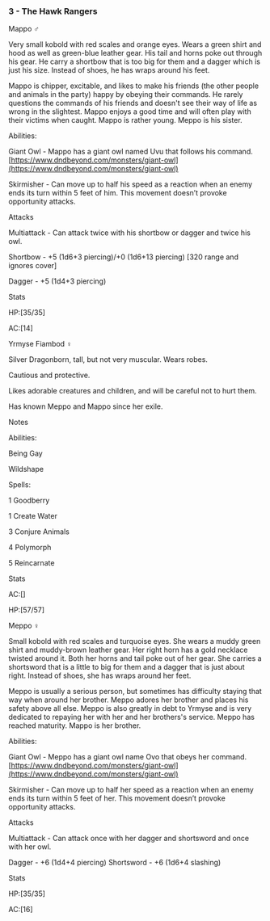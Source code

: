 ### 3 - The Hawk Rangers

Mappo ♂

Very small kobold with red scales and orange eyes. Wears a green shirt and hood as well as green-blue leather gear. His tail and horns poke out through his gear. He carry a shortbow that is too big for them and a dagger which is just his size. Instead of shoes, he has wraps around his feet. 

  

Mappo is chipper, excitable, and likes to make his friends (the other people and animals in the party) happy by obeying their commands. He rarely questions the commands of his friends and doesn't see their way of life as wrong in the slightest. Mappo enjoys a good time and will often play with their victims when caught. Mappo is rather young. Meppo is his sister. 

  

Abilities: 

Giant Owl - Mappo has a giant owl named Uvu that follows his command. [https://www.dndbeyond.com/monsters/giant-owl](https://www.dndbeyond.com/monsters/giant-owl) 

Skirmisher - Can move up to half his speed as a reaction when an enemy ends its turn within 5 feet of him. This movement doesn’t provoke opportunity attacks. 

Attacks 

Multiattack - Can attack twice with his shortbow or dagger and twice his owl. 

Shortbow - +5 (1d6+3 piercing)/+0 (1d6+13 piercing) [320 range and ignores cover] 

Dagger - +5 (1d4+3 piercing) 

Stats 

HP:[35/35] 

AC:[14]

  

Yrmyse Fiambod ♀

Silver Dragonborn, tall, but not very muscular. Wears robes. 

  

Cautious and protective. 

Likes adorable creatures and children, and will be careful not to hurt them. 

Has known Meppo and Mappo since her exile. 

Notes 

  

Abilities: 

Being Gay 

Wildshape 

Spells: 

1 Goodberry 

1 Create Water 

3 Conjure Animals 

4 Polymorph 

5 Reincarnate 

Stats

AC:[] 

HP:[57/57]

  

Meppo ♀

Small kobold with red scales and turquoise eyes. She wears a muddy green shirt and muddy-brown leather gear. Her right horn has a gold necklace twisted around it. Both her horns and tail poke out of her gear. She carries a shortsword that is a little to big for them and a dagger that is just about right. Instead of shoes, she has wraps around her feet. 

  

Meppo is usually a serious person, but sometimes has difficulty staying that way when around her brother. Meppo adores her brother and places his safety above all else. Meppo is also greatly in debt to Yrmyse and is very dedicated to repaying her with her and her brothers's service. Meppo has reached maturity. Mappo is her brother. 

  

Abilities: 

Giant Owl - Meppo has a giant owl name Ovo that obeys her command. [https://www.dndbeyond.com/monsters/giant-owl](https://www.dndbeyond.com/monsters/giant-owl) 

Skirmisher - Can move up to half her speed as a reaction when an enemy ends its turn within 5 feet of her. This movement doesn’t provoke opportunity attacks. 

Attacks 

Multiattack - Can attack once with her dagger and shortsword and once with her owl. 

Dagger - +6 (1d4+4 piercing) Shortsword - +6 (1d6+4 slashing) 

Stats 

HP:[35/35] 

AC:[16]

  
